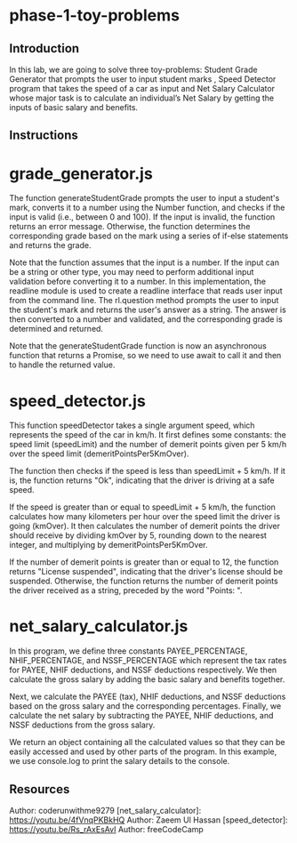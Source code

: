 # phase-1-toy-problems

## Introduction
In this lab, we are going to solve three toy-problems: Student Grade Generator that prompts the user to input student marks ,  Speed Detector program  that takes the speed of a car as input and Net Salary Calculator whose major task is to calculate an individual’s Net Salary by getting the inputs of basic salary and benefits.  

## Instructions

# grade_generator.js

The function generateStudentGrade prompts the user to input a student's mark, converts it to a number using the Number function, and checks if the input is valid (i.e., between 0 and 100). If the input is invalid, the function returns an error message. Otherwise, the function determines the corresponding grade based on the mark using a series of if-else statements and returns the grade.

Note that the function assumes that the input is a number. If the input can be a string or other type, you may need to perform additional input validation before converting it to a number.
In this implementation, the readline module is used to create a readline interface that reads user input from the command line. The rl.question method prompts the user to input the student's mark and returns the user's answer as a string. The answer is then converted to a number and validated, and the corresponding grade is determined and returned.

Note that the generateStudentGrade function is now an asynchronous function that returns a Promise, so we need to use await to call it and then to handle the returned value.

# speed_detector.js

This function speedDetector takes a single argument speed, which represents the speed of the car in km/h. It first defines some constants: the speed limit (speedLimit) and the number of demerit points given per 5 km/h over the speed limit (demeritPointsPer5KmOver).

The function then checks if the speed is less than speedLimit + 5 km/h. If it is, the function returns "Ok", indicating that the driver is driving at a safe speed.

If the speed is greater than or equal to speedLimit + 5 km/h, the function calculates how many kilometers per hour over the speed limit the driver is going (kmOver). It then calculates the number of demerit points the driver should receive by dividing kmOver by 5, rounding down to the nearest integer, and multiplying by demeritPointsPer5KmOver.

If the number of demerit points is greater than or equal to 12, the function returns "License suspended", indicating that the driver's license should be suspended. Otherwise, the function returns the number of demerit points the driver received as a string, preceded by the word "Points: ".

# net_salary_calculator.js

In this program, we define three constants PAYEE_PERCENTAGE, NHIF_PERCENTAGE, and NSSF_PERCENTAGE which represent the tax rates for PAYEE, NHIF deductions, and NSSF deductions respectively. We then calculate the gross salary by adding the basic salary and benefits together.

Next, we calculate the PAYEE (tax), NHIF deductions, and NSSF deductions based on the gross salary and the corresponding percentages. Finally, we calculate the net salary by subtracting the PAYEE, NHIF deductions, and NSSF deductions from the gross salary.

We return an object containing all the calculated values so that they can be easily accessed and used by other parts of the program. In this example, we use console.log to print the salary details to the console.

## Resources

[grade_generator]:https://youtu.be/HF8qnAv4vEY
Author: coderunwithme9279 
[net_salary_calculator]:  https://youtu.be/4fVnqPKBkHQ
Author: Zaeem Ul Hassan
[speed_detector]: https://youtu.be/Rs_rAxEsAvI
Author: freeCodeCamp
